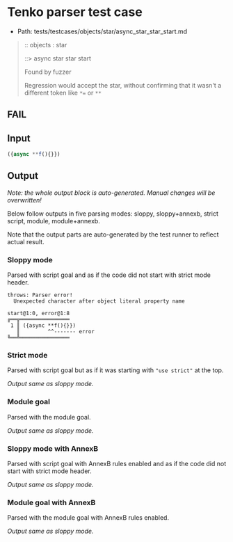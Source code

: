 # Tenko parser test case

- Path: tests/testcases/objects/star/async_star_star_start.md

> :: objects : star
>
> ::> async star star start
>
> Found by fuzzer
>
> Regression would accept the star, without confirming that it wasn't a different token like `*=` or `**`

## FAIL

## Input

`````js
({async **f(){}})
`````

## Output

_Note: the whole output block is auto-generated. Manual changes will be overwritten!_

Below follow outputs in five parsing modes: sloppy, sloppy+annexb, strict script, module, module+annexb.

Note that the output parts are auto-generated by the test runner to reflect actual result.

### Sloppy mode

Parsed with script goal and as if the code did not start with strict mode header.

`````
throws: Parser error!
  Unexpected character after object literal property name

start@1:0, error@1:8
╔══╦════════════════
 1 ║ ({async **f(){}})
   ║         ^^------- error
╚══╩════════════════

`````

### Strict mode

Parsed with script goal but as if it was starting with `"use strict"` at the top.

_Output same as sloppy mode._

### Module goal

Parsed with the module goal.

_Output same as sloppy mode._

### Sloppy mode with AnnexB

Parsed with script goal with AnnexB rules enabled and as if the code did not start with strict mode header.

_Output same as sloppy mode._

### Module goal with AnnexB

Parsed with the module goal with AnnexB rules enabled.

_Output same as sloppy mode._
